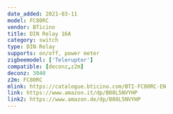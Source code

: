 ```yaml
---
date_added: 2021-03-11
model: FC80RC
vendor: BTicino
title: DIN Relay 16A
category: switch
type: DIN Relay
supports: on/off, power meter
zigbeemodel: ['Teleruptor']
compatible: [deconz,z2m]
deconz: 3040
z2m: FC80RC
mlink: https://catalogue.bticino.com/BTI-FC80RC-EN
link: https://www.amazon.it/dp/B08L5NVYHP
link2: https://www.amazon.de/dp/B08L5NVYHP
---
```

